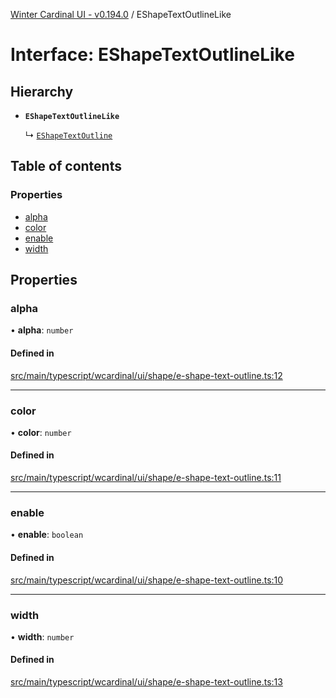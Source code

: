 [Winter Cardinal UI - v0.194.0](../index.md) / EShapeTextOutlineLike

# Interface: EShapeTextOutlineLike

## Hierarchy

- **`EShapeTextOutlineLike`**

  ↳ [`EShapeTextOutline`](EShapeTextOutline.md)

## Table of contents

### Properties

- [alpha](EShapeTextOutlineLike.md#alpha)
- [color](EShapeTextOutlineLike.md#color)
- [enable](EShapeTextOutlineLike.md#enable)
- [width](EShapeTextOutlineLike.md#width)

## Properties

### alpha

• **alpha**: `number`

#### Defined in

[src/main/typescript/wcardinal/ui/shape/e-shape-text-outline.ts:12](https://github.com/winter-cardinal/winter-cardinal-ui/blob/v0.194.0/src/main/typescript/wcardinal/ui/shape/e-shape-text-outline.ts#L12)

___

### color

• **color**: `number`

#### Defined in

[src/main/typescript/wcardinal/ui/shape/e-shape-text-outline.ts:11](https://github.com/winter-cardinal/winter-cardinal-ui/blob/v0.194.0/src/main/typescript/wcardinal/ui/shape/e-shape-text-outline.ts#L11)

___

### enable

• **enable**: `boolean`

#### Defined in

[src/main/typescript/wcardinal/ui/shape/e-shape-text-outline.ts:10](https://github.com/winter-cardinal/winter-cardinal-ui/blob/v0.194.0/src/main/typescript/wcardinal/ui/shape/e-shape-text-outline.ts#L10)

___

### width

• **width**: `number`

#### Defined in

[src/main/typescript/wcardinal/ui/shape/e-shape-text-outline.ts:13](https://github.com/winter-cardinal/winter-cardinal-ui/blob/v0.194.0/src/main/typescript/wcardinal/ui/shape/e-shape-text-outline.ts#L13)

